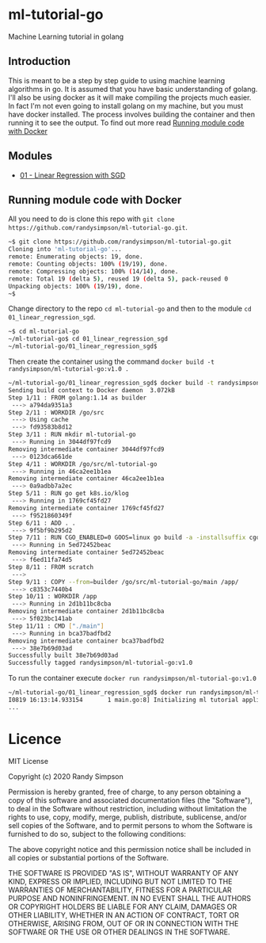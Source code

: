 # ml-tutorial-go
Machine Learning tutorial in golang

## Introduction
This is meant to be a step by step guide to using machine learning algorithms in go.  It is assumed that you have basic understanding of golang.  I'll also be using docker as it will make compiling the projects much easier.  In fact I'm not even going to install golang on my machine, but you must have docker installed.  The process involves building the container and then running it to see the output.  To find out more read [Running module code with Docker](https://github.com/randysimpson/ml-tutorial-go#Running-module-code-with-Docker)

## Modules

* [01 - Linear Regression with SGD](https://github.com/randysimpson/ml-tutorial-go/blob/master/01_linear_regression_sgd/README.md)

## Running module code with Docker
All you need to do is clone this repo with `git clone https://github.com/randysimpson/ml-tutorial-go.git`.

```sh
~$ git clone https://github.com/randysimpson/ml-tutorial-go.git
Cloning into 'ml-tutorial-go'...
remote: Enumerating objects: 19, done.
remote: Counting objects: 100% (19/19), done.
remote: Compressing objects: 100% (14/14), done.
remote: Total 19 (delta 5), reused 19 (delta 5), pack-reused 0
Unpacking objects: 100% (19/19), done.
~$
```

Change directory to the repo `cd ml-tutorial-go` and then to the module `cd 01_linear_regression_sgd`.

```sh
~$ cd ml-tutorial-go
~/ml-tutorial-go$ cd 01_linear_regression_sgd
~/ml-tutorial-go/01_linear_regression_sgd$ 
```

Then create the container using the command `docker build -t randysimpson/ml-tutorial-go:v1.0 .`
```sh
~/ml-tutorial-go/01_linear_regression_sgd$ docker build -t randysimpson/ml-tutorial-go:v1.0 .
Sending build context to Docker daemon  3.072kB
Step 1/11 : FROM golang:1.14 as builder
 ---> a794da9351a3
Step 2/11 : WORKDIR /go/src
 ---> Using cache
 ---> fd93583b8d12
Step 3/11 : RUN mkdir ml-tutorial-go
 ---> Running in 3044df97fcd9
Removing intermediate container 3044df97fcd9
 ---> 0123dca661de
Step 4/11 : WORKDIR /go/src/ml-tutorial-go
 ---> Running in 46ca2ee1b1ea
Removing intermediate container 46ca2ee1b1ea
 ---> 0a9adbb7a2ec
Step 5/11 : RUN go get k8s.io/klog
 ---> Running in 1769cf45fd27
Removing intermediate container 1769cf45fd27
 ---> f9521860349f
Step 6/11 : ADD . .
 ---> 9f5bf9b295d2
Step 7/11 : RUN CGO_ENABLED=0 GOOS=linux go build -a -installsuffix cgo -ldflags '-extldflags "-static"' -o main .
 ---> Running in 5ed72452beac
Removing intermediate container 5ed72452beac
 ---> f6ed11fa74d5
Step 8/11 : FROM scratch
 --->
Step 9/11 : COPY --from=builder /go/src/ml-tutorial-go/main /app/
 ---> c8353c7440b4
Step 10/11 : WORKDIR /app
 ---> Running in 2d1b11bc8cba
Removing intermediate container 2d1b11bc8cba
 ---> 5f023bc141ab
Step 11/11 : CMD ["./main"]
 ---> Running in bca37badfbd2
Removing intermediate container bca37badfbd2
 ---> 38e7b69d03ad
Successfully built 38e7b69d03ad
Successfully tagged randysimpson/ml-tutorial-go:v1.0
```

To run the container execute `docker run randysimpson/ml-tutorial-go:v1.0`
```sh
~/ml-tutorial-go/01_linear_regression_sgd$ docker run randysimpson/ml-tutorial-go:v1.0
I0819 16:13:14.933154       1 main.go:8] Initializing ml tutorial application
...
```

# Licence

MIT License

Copyright (c) 2020 Randy Simpson

Permission is hereby granted, free of charge, to any person obtaining a copy
of this software and associated documentation files (the "Software"), to deal
in the Software without restriction, including without limitation the rights
to use, copy, modify, merge, publish, distribute, sublicense, and/or sell
copies of the Software, and to permit persons to whom the Software is
furnished to do so, subject to the following conditions:

The above copyright notice and this permission notice shall be included in all
copies or substantial portions of the Software.

THE SOFTWARE IS PROVIDED "AS IS", WITHOUT WARRANTY OF ANY KIND, EXPRESS OR
IMPLIED, INCLUDING BUT NOT LIMITED TO THE WARRANTIES OF MERCHANTABILITY,
FITNESS FOR A PARTICULAR PURPOSE AND NONINFRINGEMENT. IN NO EVENT SHALL THE
AUTHORS OR COPYRIGHT HOLDERS BE LIABLE FOR ANY CLAIM, DAMAGES OR OTHER
LIABILITY, WHETHER IN AN ACTION OF CONTRACT, TORT OR OTHERWISE, ARISING FROM,
OUT OF OR IN CONNECTION WITH THE SOFTWARE OR THE USE OR OTHER DEALINGS IN THE
SOFTWARE.